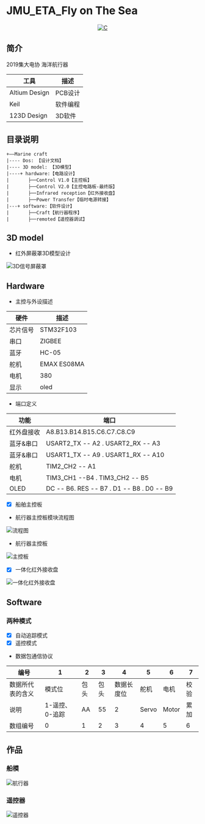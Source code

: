 ﻿# JMU_ETA_Fly on The Sea

<p align="center">
  <a href="https://img.shields.io/badge/language-C-brigreen.svg?style=flat-square"><img src="https://img.shields.io/badge/language-C-brigreen.svg?style=flat-square" alt="C"></a>
</p>

## 简介
2019集大电协 海洋航行器

工具     | 描述
-------- | -----
Altium Design|PCB设计
Keil|软件编程
123D Design|3D软件


## 目录说明
````
+——Marine craft
|---- Dos: 【设计文档】
|---- 3D model: 【3D模型】
|----+ hardware:【电路设计】  
|       ├──Control V1.0【主控板】
|       ├──Control V2.0【主控电路板-最终版】
|       ├──Infrared reception【红外接收盘】
|       ├──Power Transfer【临时电源转接】
|---+ software:【软件设计】
|       ├──Craft【航行器程序】
|       ├──remoted【遥控器调试】
````

## 3D model
- 红外屏蔽罩3D模型设计

![3D信号屏蔽罩](/Docs/Pictures/infrared.png "信号屏蔽罩")



## Hardware
- 主控与外设描述

硬件     | 描述
-------- | -----
芯片信号  |STM32F103
串口  | ZIGBEE
蓝牙  | HC-05
舵机  | EMAX ES08MA
电机|380
显示|oled

- 端口定义

功能     | 端口
-------- | -----
红外盘接收  |A8.B13.B14.B15.C6.C7.C8.C9
蓝牙&串口  | USART2_TX -- A2  . USART2_RX -- A3
蓝牙&串口  | USART1_TX -- A9  . USART1_RX -- A10
舵机  | TIM2_CH2 -- A1
电机|TIM3_CH1 --B4 .   TIM3_CH2 -- B5
OLED|DC -- B6. RES -- B7 . D1 -- B8 . D0 -- B9

- [x]  船舶主控板

- 航行器主控板模块流程图

![流程图](/Docs/Pictures/flow.png "流程图")

- 航行器主控板

![主控板](/Docs/Pictures/Controller-Board.png "主控板")


- [x] 一体化红外接收盘

![一体化红外接收盘](/Docs/Pictures/Infrared-Board.png "一体化红外接收盘")



## Software

### 两种模式

- [x] 自动追踪模式
- [x] 遥控模式
- 数据包通信协议

| 编号 | 1 | 2 | 3 | 4 | 5 | 6 | 7 | 
| --- | --- | --- | --- | --- | --- | --- | --- |
| 数据所代表的含义 | 模式位 | 包头 | 包头 | 数据长度位 | 舵机 | 电机 | 校验 | 
| 说明 | 1-遥控、0-追踪 | AA | 55 | 2 | Servo | Motor | 累加 |
| 数组编号 | 0 | 1 | 2 | 3 | 4 | 5 | 6 |


## 作品

### 船模

![航行器](/Docs/Pictures/Craft.jpg "航行器")

### 遥控器

![遥控器](/Docs/Pictures/Remote.jpg "遥控器")

